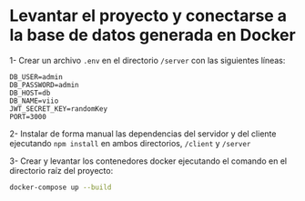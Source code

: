 # Levantar el proyecto y conectarse a la base de datos generada en Docker

1- Crear un archivo `.env` en el directorio `/server` con las siguientes líneas:
```env
DB_USER=admin
DB_PASSWORD=admin
DB_HOST=db
DB_NAME=viio
JWT_SECRET_KEY=randomKey
PORT=3000
```

2- Instalar de forma manual las dependencias del servidor y del cliente ejecutando `npm install` en ambos directorios, `/client` y `/server`

3- Crear y levantar los contenedores docker ejecutando el comando en el directorio raíz del proyecto:
```bash
docker-compose up --build
```
